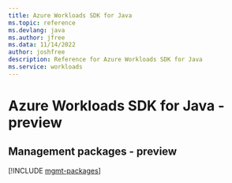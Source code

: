 ```yaml
---
title: Azure Workloads SDK for Java
ms.topic: reference
ms.devlang: java
ms.author: jfree
ms.data: 11/14/2022
author: joshfree
description: Reference for Azure Workloads SDK for Java
ms.service: workloads
---
```

# Azure Workloads SDK for Java - preview

## Management packages - preview
[!INCLUDE [mgmt-packages](workloads-mgmt-index.md)]